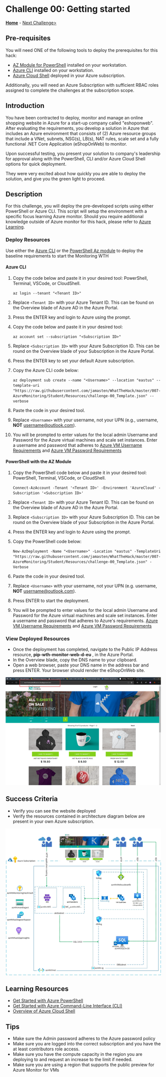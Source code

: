 # Challenge 00: Getting started

**[Home](../README.md)** - [Next Challenge>](./Challenge-01.md)

## Pre-requisites

You will need ONE of the following tools to deploy the prerequisites for this hack:
- [AZ Module for PowerShell](https://docs.microsoft.com/en-us/powershell/azure/install-az-ps?view=azps-6.3.0) installed on your workstation.
- [Azure CLI](https://docs.microsoft.com/en-us/cli/azure/) installed on your workstation.
- [Azure Cloud Shell]() deployed in your Azure subscription.

Additionally, you will need an Azure Subscription with sufficient RBAC roles assigned to complete the challenges at the subscription scope.

## Introduction

You have been contracted to deploy, monitor and manage an online shopping website in Azure for a start-up company called "eshoponweb".  After evaluating the requirements, you develop a solution in Azure that includes an Azure environment that consists of (2) Azure resource groups that include a VNet, subnets, NSG(s), LB(s), NAT rules, scale set and a fully functional .NET Core Application (eShopOnWeb) to monitor.

Upon successful testing, you present your solution to company's leadership for approval along with the PowerShell, CLI and/or Azure Cloud Shell options for quick deployment. 

They were very excited about how quickly you are able to deploy the solution, and give you the green light to proceed.

## Description

For this challenge, you will deploy the pre-developed scripts using either PowerShell or Azure CLI. This script will setup the environment with a specific focus learning Azure monitor.  Should you require additional knowledge outside of Azure monitor for this hack, please refer to [Azure Learning](https://docs.microsoft.com/en-us/learn/).

### Deploy Resources

Use either the [Azure CLI](https://docs.microsoft.com/en-us/cli/azure/?msclkid=6b97242fb99411ec83659823c955fa16) or the [PowerShell Az module](https://docs.microsoft.com/en-us/powershell/azure/install-az-ps) to deploy the baseline requirements to start the Monitoring WTH

#### Azure CLI

1. Copy the code below and paste it in your desired tool: PowerShell, Terminal, VSCode, or CloudShell.

    ```az login --tenant "<Tenant ID>"```

2. Replace `<Tenant ID>` with your Azure Tenant ID. This can be found on the Overview blade of Azure AD in the Azure Portal.

3. Press the ENTER key and login to Azure using the prompt.

4. Copy the code below and paste it in your desired tool:

    ```az account set --subscription "<Subscription ID>"```

5. Replace `<Subscription ID>` with your Azure Subscription ID. This can be round on the Overview blade of your Subscription in the Azure Portal.

6. Press the ENTER key to set your default Azure subscription.

7. Copy the Azure CLI code below:

    ```az deployment sub create --name "<Username>" --location "eastus" --template-uri "https://raw.githubusercontent.com/jamasten/WhatTheHack/master/007-AzureMonitoring/Student/Resources/challenge-00_Template.json" --verbose```

8. Paste the code in your desired tool.

9. Replace `<Username>` with your username, not your UPN (e.g., username, **NOT** username@outlook.com).

10. You will be prompted to enter values for the local admin Username and Password for the Azure virtual machines and scale set instances.  Enter a username and password that adheres to [Azure VM Username Requirements](https://docs.microsoft.com/en-us/azure/virtual-machines/windows/faq#what-are-the-username-requirements-when-creating-a-vm-) and [Azure VM Password Requirements](https://docs.microsoft.com/en-us/azure/virtual-machines/windows/faq#what-are-the-password-requirements-when-creating-a-vm-)

#### PowerShell with the AZ Module

1. Copy the PowerShell code below and paste it in your desired tool: PowerShell, Terminal, VSCode, or CloudShell.

    ```Connect-AzAccount -Tenant '<Tenant ID>' -Environment 'AzureCloud' -Subscription '<Subscription ID>'```

2. Replace `<Tenant ID>` with your Azure Tenant ID.  This can be found on the Overview blade of Azure AD in the Azure Portal.  

3. Replace `<Subscription ID>` with your Azure Subscription ID.  This can be round on the Overview blade of your Subscription in the Azure Portal.

4. Press the ENTER key and login to Azure using the prompt.

5. Copy the PowerShell code below:

    ```New-AzDeployment -Name "<Username>" -Location "eastus" -TemplateUri "https://raw.githubusercontent.com/jamasten/WhatTheHack/master/007-AzureMonitoring/Student/Resources/challenge-00_Template.json" -Verbose```

6. Paste the code in your desired tool.

7. Replace `<Username>` with your username, not your UPN (e.g. username, **NOT** username@outlook.com).

8. Press ENTER to start the deployment.

9. You will be prompted to enter values for the local admin Username and Password for the Azure virtual machines and scale set instances.  Enter a username and password that adheres to Azure's requirements. [Azure VM Username Requirements](https://docs.microsoft.com/en-us/azure/virtual-machines/windows/faq#what-are-the-username-requirements-when-creating-a-vm-) and [Azure VM Password Requirements](https://docs.microsoft.com/en-us/azure/virtual-machines/windows/faq#what-are-the-password-requirements-when-creating-a-vm-)

### View Deployed Resources

- Once the deployment has completed, navigate to the Public IP Address resource, **pip-wth-monitor-web-d-eu** , in the Azure Portal.  
- In the Overview blade, copy the DNS name to your clipboard.  
- Open a web browser, paste your DNS name in the address bar and press ENTER.  Your browser should render the eShopOnWeb site. 

![Webpage of the eShopOnWeb site](../Images/00-23-Eshoponweb-Webpage.png)

## Success Criteria

- Verify you can see the website deployed
- Verify the resources contained in architecture diagram below are present in your own Azure subscription.

![Hack Diagram](../Images/monitoringhackdiagram1.png)

## Learning Resources

- [Get Started with Azure PowerShell](https://docs.microsoft.com/en-us/powershell/azure/get-started-azureps?view=azps-6.4.0)
- [Get Started with Azure Command-Line Interface (CLI)](https://docs.microsoft.com/en-us/cli/azure/get-started-with-azure-cli)
- [Overview of Azure Cloud Shell](https://docs.microsoft.com/en-us/azure/cloud-shell/overview)

## Tips

- Make sure the Admin password adheres to the Azure password policy
- Make sure you are logged into the correct subscription and you have the at least contributors role access.  
- Make sure you have the compute capacity in the region you are deploying to and request an increase to the limit if needed.
- Make sure you are using a region that supports the public preview for Azure Monitor for VMs
